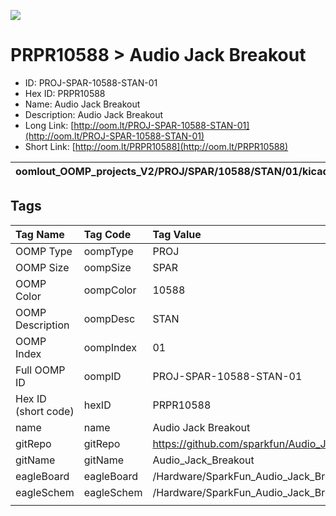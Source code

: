 


  
![][im]
# PRPR10588 > Audio Jack Breakout

- ID: PROJ-SPAR-10588-STAN-01
- Hex ID: PRPR10588
- Name: Audio Jack Breakout
- Description: Audio Jack Breakout
- Long Link: [http://oom.lt/PROJ-SPAR-10588-STAN-01](http://oom.lt/PROJ-SPAR-10588-STAN-01)
- Short Link: [http://oom.lt/PRPR10588](http://oom.lt/PRPR10588)
  

|oomlout_OOMP_projects_V2/PROJ/SPAR/10588/STAN/01/kicadPcb3dFront.png|oomlout_OOMP_projects_V2/PROJ/SPAR/10588/STAN/01/kicadPcb3dBack.png|oomlout_OOMP_projects_V2/PROJ/SPAR/10588/STAN/01/kicadPcb3d.png||
| :---: | :---: | :---: | :---: |

## Tags
  

|Tag Name|Tag Code|Tag Value|
| :--- | :--- | :--- |
|OOMP Type|oompType|PROJ|
|OOMP Size|oompSize|SPAR|
|OOMP Color|oompColor|10588|
|OOMP Description|oompDesc|STAN|
|OOMP Index|oompIndex|01|
|Full OOMP ID|oompID|PROJ-SPAR-10588-STAN-01|
|Hex ID (short code)|hexID|PRPR10588|
|name|name|Audio Jack Breakout|
|gitRepo|gitRepo|https://github.com/sparkfun/Audio_Jack_Breakout|
|gitName|gitName|Audio_Jack_Breakout|
|eagleBoard|eagleBoard|/Hardware/SparkFun_Audio_Jack_Breakout.brd|
|eagleSchem|eagleSchem|/Hardware/SparkFun_Audio_Jack_Breakout.sch|
||||



[im]: PROJ/SPAR/10588/STAN/01/kicadPcb3d_450.png
